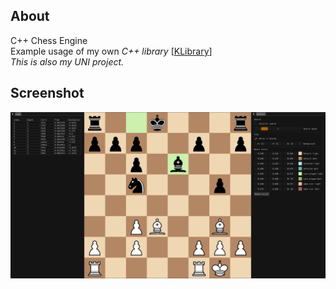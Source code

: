 ## About
C++ Chess Engine  
Example usage of my own *C++ library* [[KLibrary](https://github.com/Krimzo/KLibrary)]  
*This is also my UNI project.*

## Screenshot  
![](screen.png)
